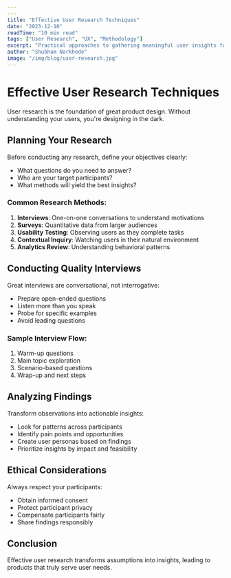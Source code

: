 ```yaml
---
---
title: "Effective User Research Techniques"
date: "2023-12-10"
readTime: "10 min read"
tags: ["User Research", "UX", "Methodology"]
excerpt: "Practical approaches to gathering meaningful user insights for product design."
author: "Shubham Narkhede"
image: "/img/blog/user-research.jpg"
---
```


# Effective User Research Techniques

User research is the foundation of great product design. Without understanding your users, you're designing in the dark.

## Planning Your Research

Before conducting any research, define your objectives clearly:

- What questions do you need to answer?
- Who are your target participants?
- What methods will yield the best insights?

### Common Research Methods:

1. **Interviews**: One-on-one conversations to understand motivations
2. **Surveys**: Quantitative data from larger audiences
3. **Usability Testing**: Observing users as they complete tasks
4. **Contextual Inquiry**: Watching users in their natural environment
5. **Analytics Review**: Understanding behavioral patterns

## Conducting Quality Interviews

Great interviews are conversational, not interrogative:

- Prepare open-ended questions
- Listen more than you speak
- Probe for specific examples
- Avoid leading questions

### Sample Interview Flow:
1. Warm-up questions
2. Main topic exploration
3. Scenario-based questions
4. Wrap-up and next steps

## Analyzing Findings

Transform observations into actionable insights:

- Look for patterns across participants
- Identify pain points and opportunities
- Create user personas based on findings
- Prioritize insights by impact and feasibility

## Ethical Considerations

Always respect your participants:

- Obtain informed consent
- Protect participant privacy
- Compensate participants fairly
- Share findings responsibly

## Conclusion

Effective user research transforms assumptions into insights, leading to products that truly serve user needs.